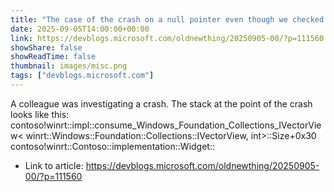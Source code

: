 ```yaml
---
title: "The case of the crash on a null pointer even though we checked it for null"
date: 2025-09-05T14:00:00+00:00
link: https://devblogs.microsoft.com/oldnewthing/20250905-00/?p=111560
showShare: false
showReadTime: false
thumbnail: images/misc.png
tags: ["devblogs.microsoft.com"]
---
```

A colleague was investigating a crash. The stack at the point of the crash looks like this: contoso!winrt::impl::consume_Windows_Foundation_Collections_IVectorView< winrt::Windows::Foundation::Collections::IVectorView<int>, int>::Size+0x30 contoso!winrt::Contoso::implementation::Widget::

- Link to article: https://devblogs.microsoft.com/oldnewthing/20250905-00/?p=111560
